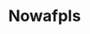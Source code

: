---
title: "Nowafpls"
description: "Tool to identify possible WAF bypasses"
platforms: ["linux", "windows", "macos"]
categories: ["Web"]
tags: ["waf", "bypass", "security", "web-application"]
url: "https://github.com/assetnote/nowafpls"
---